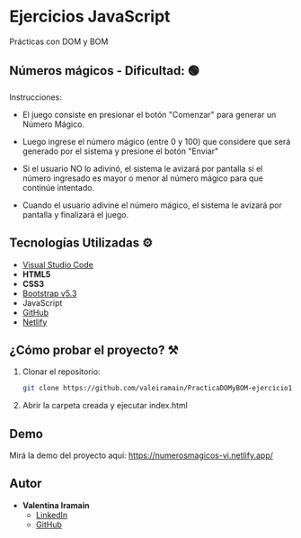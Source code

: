 # Ejercicios JavaScript  
Prácticas con DOM y BOM

## Números mágicos - Dificultad: 🟢

Instrucciones:

- El juego consiste en presionar el botón "Comenzar" para generar un Número Mágico.

- Luego ingrese el número mágico (entre 0 y 100) que considere que será generado por el sistema y presione el botón "Enviar"

- Si el usuario NO lo adivinó, el sistema le avizará por pantalla si el número ingresado es mayor o menor al número mágico para que continúe intentado.
- Cuando el usuario adivine el número mágico, el sistema le avizará por pantalla y finalizará el juego.
## Tecnologías Utilizadas ⚙️
- [Visual Studio Code](https://code.visualstudio.com/)
- **HTML5**
- **CSS3**
- [Bootstrap v5.3](https://getbootstrap.com/) 
- JavaScript
- [GitHub](https://github.com/valeiramain/PracticaDOMyBOM-ejercicio1-VI/) 
- [Netlify](https://[https://numerosmagicos-vi.netlify.app/) 


## ¿Cómo probar el proyecto? ⚒️
1. Clonar el repositorio:
   ```sh
   git clone https://github.com/valeiramain/PracticaDOMyBOM-ejercicio1-VI
1. Abrir la carpeta creada y ejecutar index.html


## Demo

Mirá la demo del proyecto aquí:  https://numerosmagicos-vi.netlify.app/


## Autor 
- **Valentina Iramain**
    - [LinkedIn](https://www.linkedin.com/in/valentinairamain)
    - [GitHub](https://github.com/valeiramain)

